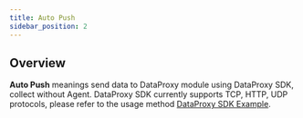 ```yaml
---
title: Auto Push
sidebar_position: 2
---
```


## Overview
**Auto Push** meanings send data to DataProxy module using DataProxy SDK, collect without Agent.
DataProxy SDK currently supports TCP, HTTP, UDP protocols, please refer to the usage method [DataProxy SDK Example](https://inlong.apache.org/docs/next/sdk/dataproxy-sdk/example/).